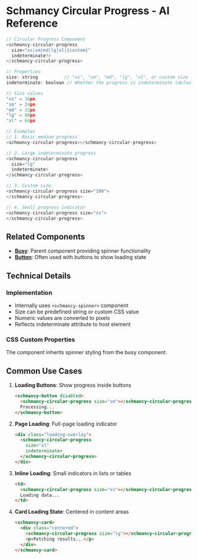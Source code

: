 # Schmancy Circular Progress - AI Reference

```js
// Circular Progress Component
<schmancy-circular-progress
  size="xs|sm|md|lg|xl|{custom}"
  indeterminate?>
</schmancy-circular-progress>

// Properties
size: string          // "xs", "sm", "md", "lg", "xl", or custom size (default: "md")
indeterminate: boolean // Whether the progress is indeterminate (default: false)

// Size values
"xs" = 16px
"sm" = 24px
"md" = 32px
"lg" = 48px
"xl" = 64px

// Examples
// 1. Basic medium progress
<schmancy-circular-progress></schmancy-circular-progress>

// 2. Large indeterminate progress
<schmancy-circular-progress 
  size="lg"
  indeterminate>
</schmancy-circular-progress>

// 3. Custom size
<schmancy-circular-progress size="100">
</schmancy-circular-progress>

// 4. Small progress indicator
<schmancy-circular-progress size="xs">
</schmancy-circular-progress>
```

## Related Components
- **[Busy](./busy.md)**: Parent component providing spinner functionality
- **[Button](./button.md)**: Often used with buttons to show loading state

## Technical Details

### Implementation
- Internally uses `<schmancy-spinner>` component
- Size can be predefined string or custom CSS value
- Numeric values are converted to pixels
- Reflects indeterminate attribute to host element

### CSS Custom Properties
The component inherits spinner styling from the busy component.

## Common Use Cases

1. **Loading Buttons**: Show progress inside buttons
   ```html
   <schmancy-button disabled>
     <schmancy-circular-progress size="sm"></schmancy-circular-progress>
     Processing...
   </schmancy-button>
   ```

2. **Page Loading**: Full-page loading indicator
   ```html
   <div class="loading-overlay">
     <schmancy-circular-progress 
       size="xl" 
       indeterminate>
     </schmancy-circular-progress>
   </div>
   ```

3. **Inline Loading**: Small indicators in lists or tables
   ```html
   <td>
     <schmancy-circular-progress size="xs"></schmancy-circular-progress>
     Loading data...
   </td>
   ```

4. **Card Loading State**: Centered in content areas
   ```html
   <schmancy-card>
     <div class="centered">
       <schmancy-circular-progress size="lg"></schmancy-circular-progress>
       <p>Fetching results...</p>
     </div>
   </schmancy-card>
   ```